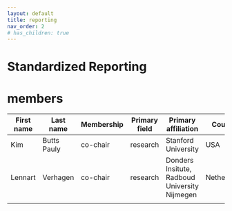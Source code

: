 ```yaml
---
layout: default
title: reporting
nav_order: 2
# has_children: true
---
```

# Standardized Reporting


# members 

| First name | Last name   | Membership | Primary field | Primary affiliation                           | Country     |
|------------|-------------|------------|---------------|-----------------------------------------------|-------------|
| Kim        | Butts Pauly | co-chair   | research      | Stanford University                           | USA         |
| Lennart    | Verhagen    | co-chair   | research      | Donders Insitute, Radboud University Nijmegen | Netherlands |
|            |             |            |               |                                               |             |
